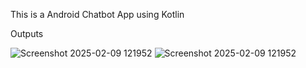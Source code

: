 This is a Android Chatbot App using Kotlin 

Outputs


![Screenshot 2025-02-09 121952](https://github.com/user-attachments/assets/f805758e-3f77-49d6-8a65-f5a99a8f844f)
![Screenshot 2025-02-09 121952](https://github.com/user-attachments/assets/ded85bd6-6667-4273-9b6e-0a60173b07ad)


